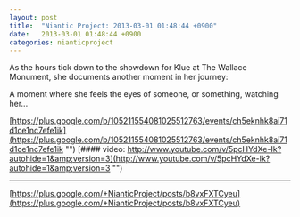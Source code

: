 ```yaml
---
layout: post
title:  "Niantic Project: 2013-03-01 01:48:44 +0900"
date:   2013-03-01 01:48:44 +0900
categories: nianticproject
---
```

As the hours tick down to the showdown for Klue at The Wallace Monument, she documents another moment in her journey: 

A moment where she feels the eyes of someone, or something, watching her... 

[https://plus.google.com/b/105211554081025512763/events/ch5eknhk8ai71d1ce1nc7efe1ik](https://plus.google.com/b/105211554081025512763/events/ch5eknhk8ai71d1ce1nc7efe1ik "")
[#### video: http://www.youtube.com/v/5pcHYdXe-Ik?autohide=1&amp;version=3](http://www.youtube.com/v/5pcHYdXe-Ik?autohide=1&amp;version=3 "")
- - -
[https://plus.google.com/+NianticProject/posts/b8vxFXTCyeu](https://plus.google.com/+NianticProject/posts/b8vxFXTCyeu)
